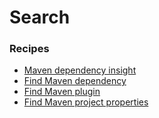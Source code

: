# Search

### Recipes
* [Maven dependency insight](dependencyinsight.md)
* [Find Maven dependency](finddependency.md)
* [Find Maven plugin](findplugin.md)
* [Find Maven project properties](findproperties.md)
